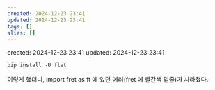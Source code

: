 ```yaml
---
created: 2024-12-23 23:41
updated: 2024-12-23 23:41
tags: []
alias: []
---
```


created: 2024-12-23 23:41
updated: 2024-12-23 23:41

```python
pip install -U flet
```

이렇게 했더니,  import fret as ft 에  있던 에러(fret 에 빨간색 밑줄)가 사라졌다.

